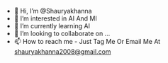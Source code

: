 - 👋 Hi, I’m @Shauryakhanna
- 👀 I’m interested in AI And Ml
- 🌱 I’m currently learning AI
- 💞️ I’m looking to collaborate on ...
- 📫 How to reach me - Just Tag Me Or Email Me At shauryakhanna2008@gmail.com

<!---
Shauryakhanna/Shauryakhanna is a ✨ special ✨ repository because its `README.md` (this file) appears on your GitHub profile.
You can click the Preview link to take a look at your changes.
--->

